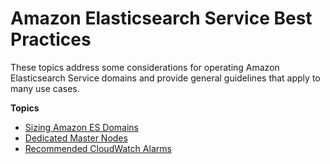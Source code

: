 # Amazon Elasticsearch Service Best Practices<a name="aes-bp"></a>

These topics address some considerations for operating Amazon Elasticsearch Service domains and provide general guidelines that apply to many use cases\.

**Topics**
+ [Sizing Amazon ES Domains](sizing-domains.md)
+ [Dedicated Master Nodes](es-managedomains-dedicatedmasternodes.md)
+ [Recommended CloudWatch Alarms](cloudwatch-alarms.md)
